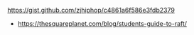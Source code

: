 
https://gist.github.com/zjhiphop/c4861a6f586e3fdb2379

* https://thesquareplanet.com/blog/students-guide-to-raft/

